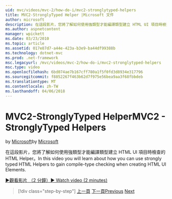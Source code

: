 ```yaml
---
uid: mvc/videos/mvc-2/how-do-i/mvc2-stronglytyped-helpers
title: MVC2-StronglyTyped Helper |Microsoft 文件
author: microsoft
description: 在這段影片，您將了解如何使用強類型才能編譯類型建立 HTML UI 項目時檢查的 HTML Helper。
ms.author: aspnetcontent
manager: wpickett
ms.date: 03/23/2010
ms.topic: article
ms.assetid: 017e87d7-a44e-423a-b3e9-ba44df99388b
ms.technology: dotnet-mvc
ms.prod: .net-framework
msc.legacyurl: /mvc/videos/mvc-2/how-do-i/mvc2-stronglytyped-helpers
msc.type: video
ms.openlocfilehash: 6bd074ae7b167cff780a1f5f0fd3d8934e317796
ms.sourcegitcommit: f8852267f463b62d7f975e56bea9aa3f68fbbdeb
ms.translationtype: MT
ms.contentlocale: zh-TW
ms.lasthandoff: 04/06/2018
---
```

<a name="mvc2---stronglytyped-helpers"></a><span data-ttu-id="7135c-103">MVC2-StronglyTyped Helper</span><span class="sxs-lookup"><span data-stu-id="7135c-103">MVC2 - StronglyTyped Helpers</span></span>
====================
<span data-ttu-id="7135c-104">by [Microsoft](https://github.com/microsoft)</span><span class="sxs-lookup"><span data-stu-id="7135c-104">by [Microsoft](https://github.com/microsoft)</span></span>

<span data-ttu-id="7135c-105">在這段影片，您將了解如何使用強類型才能編譯類型建立 HTML UI 項目時檢查的 HTML Helper。</span><span class="sxs-lookup"><span data-stu-id="7135c-105">In this video you will learn about how you can use strongly typed HTML Helpers to gain compile-type checking when creating HTML UI Elements.</span></span>

[<span data-ttu-id="7135c-106">&#9654;觀看影片 （2 分鐘）</span><span class="sxs-lookup"><span data-stu-id="7135c-106">&#9654; Watch video (2 minutes)</span></span>](https://channel9.msdn.com/Blogs/ASP-NET-Site-Videos/mvc2-stronglytyped-helpers)

> [!div class="step-by-step"]
> <span data-ttu-id="7135c-107">[上一頁](mvc2-html-encoding.md)
> [下一頁](mvc2-model-validation.md)</span><span class="sxs-lookup"><span data-stu-id="7135c-107">[Previous](mvc2-html-encoding.md)
[Next](mvc2-model-validation.md)</span></span>
